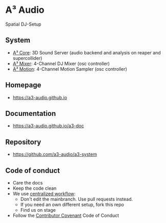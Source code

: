 # A³ Audio
Spatial DJ-Setup

## System
- [A³ Core](https://a3-audio.github.io/a3-doc/user/a3core.html): 3D Sound Server (audio backend and analysis on reaper and supercollider)
- [A³ Mixer](https://a3-audio.github.io/a3-doc/user/a3core.html): 4-Channel DJ Mixer (osc controller)
- [A³ Motion](https://a3-audio.github.io/a3-doc/user/a3core.html): 4-Channel Motion Sampler (osc controller)

## Homepage
- https://a3-audio.github.io

## Documentation
- https://a3-audio.github.io/a3-doc

## Repository
- https://github.com/a3-audio/a3-system

## Code of conduct
- Care the docs
- Keep the code clean
- We use [centralized workflow](https://www.git-scm.com/book/en/v2/Distributed-Git-Distributed-Workflows):
  - Don't edit the mainbranch. Use pull requests instead.
  - If you need an own different setup, fork this repo
  - Find us on stage
- Follow the <a href="https://contributor-covenant.org/">Contributor Covenant</a> Code of Conduct
